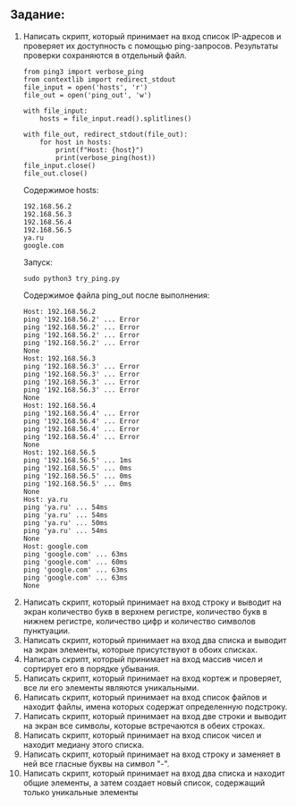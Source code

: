 <h2>Задание:</h2>
<ol>
<li>Написать скрипт, который принимает на вход список IP-адресов и
проверяет их доступность с помощью ping-запросов. Результаты
проверки сохраняются в отдельный файл.</li>

    from ping3 import verbose_ping
    from contextlib import redirect_stdout
    file_input = open('hosts', 'r')
    file_out = open('ping_out', 'w')
    
    with file_input:
        hosts = file_input.read().splitlines()
        
    with file_out, redirect_stdout(file_out):
        for host in hosts:
            print(f"Host: {host}")
            print(verbose_ping(host))
    file_input.close()
    file_out.close()
Содержимое hosts:

    192.168.56.2
    192.168.56.3
    192.168.56.4
    192.168.56.5
    ya.ru
    google.com
Запуск:

    sudo python3 try_ping.py
Содержимое файла ping_out после выполнения:
    
    Host: 192.168.56.2
    ping '192.168.56.2' ... Error
    ping '192.168.56.2' ... Error
    ping '192.168.56.2' ... Error
    ping '192.168.56.2' ... Error
    None
    Host: 192.168.56.3
    ping '192.168.56.3' ... Error
    ping '192.168.56.3' ... Error
    ping '192.168.56.3' ... Error
    ping '192.168.56.3' ... Error
    None
    Host: 192.168.56.4
    ping '192.168.56.4' ... Error
    ping '192.168.56.4' ... Error
    ping '192.168.56.4' ... Error
    ping '192.168.56.4' ... Error
    None
    Host: 192.168.56.5
    ping '192.168.56.5' ... 1ms
    ping '192.168.56.5' ... 0ms
    ping '192.168.56.5' ... 0ms
    ping '192.168.56.5' ... 0ms
    None
    Host: ya.ru
    ping 'ya.ru' ... 54ms
    ping 'ya.ru' ... 54ms
    ping 'ya.ru' ... 50ms
    ping 'ya.ru' ... 54ms
    None
    Host: google.com
    ping 'google.com' ... 63ms
    ping 'google.com' ... 60ms
    ping 'google.com' ... 63ms
    ping 'google.com' ... 63ms
    None

<li>Написать скрипт, который принимает на вход строку и выводит на
экран количество букв в верхнем регистре, количество букв в нижнем
регистре, количество цифр и количество символов пунктуации.</li>
<li>Написать скрипт, который принимает на вход два списка и выводит на
экран элементы, которые присутствуют в обоих списках.</li>
<li>Написать скрипт, который принимает на вход массив чисел и сортирует
его в порядке убывания.</li>
<li>Написать скрипт, который принимает на вход кортеж и проверяет, все
ли его элементы являются уникальными.</li>
<li>Написать скрипт, который принимает на вход список файлов и находит
файлы, имена которых содержат определенную подстроку.</li>
<li>Написать скрипт, который принимает на вход две строки и выводит на
экран все символы, которые встречаются в обеих строках.</li>
<li>Написать скрипт, который принимает на вход список чисел и находит
медиану этого списка.</li>
<li>Написать скрипт, который принимает на вход строку и заменяет в ней
все гласные буквы на символ "-".</li>
<li>Написать скрипт, который принимает на вход два списка и находит
общие элементы, а затем создает новый список, содержащий только
уникальные элементы</li>
</ol>

